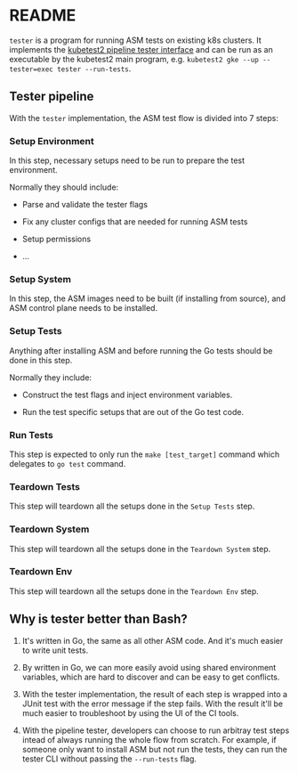 # README

`tester` is a program for running ASM tests on existing k8s clusters. It
implements the [kubetest2 pipeline tester
interface](go/kubetest2-pipeline-tester-interface) and can be run as an
executable by the kubetest2 main program, e.g. `kubetest2 gke --up --tester=exec
 tester --run-tests`.

## Tester pipeline

With the `tester` implementation, the ASM test flow is divided into 7 steps:

### Setup Environment

In this step, necessary setups need to be run to prepare the test environment.

Normally they should include:

- Parse and validate the tester flags

- Fix any cluster configs that are needed for running ASM tests

- Setup permissions

- ...

### Setup System

In this step, the ASM images need to be built (if installing from source), and
ASM control plane needs to be installed.

### Setup Tests

Anything after installing ASM and before running the Go tests should be done in
this step.

Normally they include:

- Construct the test flags and inject environment variables.

- Run the test specific setups that are out of the Go test code.

### Run Tests

This step is expected to only run the `make [test_target]` command which
delegates to `go test` command.

### Teardown Tests

This step will teardown all the setups done in the `Setup Tests` step.

### Teardown System

This step will teardown all the setups done in the `Teardown System` step.

### Teardown Env

This step will teardown all the setups done in the `Teardown Env` step.

## Why is tester better than Bash?

1. It's written in Go, the same as all other ASM code. And it's much easier to write unit tests.

1. By written in Go, we can more easily avoid using shared environment variables,
   which are hard to discover and can be easy to get conflicts.

1. With the tester implementation, the result of each step is wrapped into a
   JUnit test with the error message if the step fails. With the result it'll be
   much easier to troubleshoot by using the UI of the CI tools.

1. With the pipeline tester, developers can choose to run arbitray test steps
   intead of always running the whole flow from scratch. For example, if someone
   only want to install ASM but not run the tests, they can run the tester CLI
   without passing the `--run-tests` flag.
